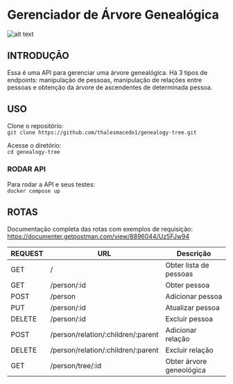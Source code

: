 # Gerenciador de Árvore Genealógica

![alt text](https://i.ibb.co/jfRXDgN/19bf4ed5-f17f-4c3b-b504-280efacde1b9.jpg)

## INTRODUÇÃO
Essa é uma API para gerenciar uma árvore genealógica. Há 3 tipos de endpoints: manipulação de pessoas, manipulação de relações entre pessoas e obtenção da árvore de ascendentes de determinada pessoa.

## USO
Clone o repositório:\
`git clone https://github.com/thalesmacedo1/genealogy-tree.git`

Acesse o diretório:\
`cd genealogy-tree`

### RODAR API
Para rodar a API e seus testes:\
`docker compose up`

## ROTAS

Documentação completa das rotas com exemplos de requisição:
https://documenter.getpostman.com/view/8896044/Uz5FJw94

| REQUEST | URL               | Descrição                    |
| ------- | ----------------- | ---------------------------- |
| GET    | /                  | Obter lista de pessoas       |
| GET    | /person/:id        | Obter pessoa                 |
| POST   | /person            | Adicionar pessoa             |
| PUT    | /person/:id        | Atualizar pessoa             |
| DELETE | /person/:id        | Excluir pessoa               |
| POST   | /person/relation/:children/:parent | Adicionar relação |
| DELETE | /person/relation/:children/:parent | Excluir relação   |
| GET    | /person/tree/:id   | Obter árvore geneológica    |